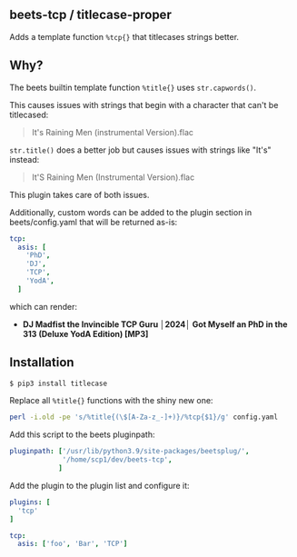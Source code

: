beets-tcp / titlecase-proper
----------------------

Adds a template function `%tcp{}` that titlecases
strings better.

Why?
----------------------

The beets builtin template function `%title{}` uses `str.capwords()`.

This causes issues with strings that begin with a character that can't
be titlecased:


> It's Raining Men (instrumental Version).flac


`str.title()` does a better job but causes issues with strings like
"It's" instead:


> It'S Raining Men (Instrumental Version).flac


This plugin takes care of both issues.

Additionally, custom words can be added to the plugin section in
beets/config.yaml that will be returned as-is:

```yaml
tcp:
  asis: [
    'PhD',
    'DJ',
    'TCP',
    'YodA',
  ]
```

which can render:

- **DJ Madfist the Invincible TCP Guru │2024│ Got Myself an PhD in the 313 (Deluxe YodA Edition) [MP3]**


Installation
------------
```bash
$ pip3 install titlecase
```

Replace all `%title{}` functions with the shiny new one:

```bash
perl -i.old -pe 's/%title{(\$[A-Za-z_-]+)}/%tcp{$1}/g' config.yaml
```

Add this script to the beets pluginpath:

```yaml
pluginpath: ['/usr/lib/python3.9/site-packages/beetsplug/',
             '/home/scp1/dev/beets-tcp',
            ]
```

Add the plugin to the plugin list and configure it:

```yaml
plugins: [
  'tcp'
]

tcp:
  asis: ['foo', 'Bar', 'TCP']
```

